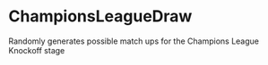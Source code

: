 # ChampionsLeagueDraw

Randomly generates possible match ups for the Champions League Knockoff stage